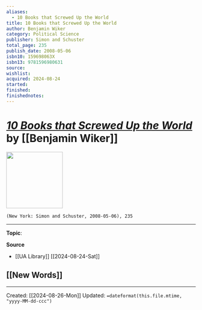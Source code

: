 ```yaml
---
aliases:
  - 10 Books that Screwed Up the World
title: 10 Books that Screwed Up the World
author: Benjamin Wiker
category: Political Science
publisher: Simon and Schuster
total_page: 235
publish_date: 2008-05-06
isbn10: 159698063X
isbn13: 9781596980631
source: 
wishlist: 
acquired: 2024-08-24
started: 
finished: 
finishednotes:
---
```

# *[10 Books that Screwed Up the World]()* by [[Benjamin Wiker]]

<img src="http://books.google.com/books/content?id=tMBSCdFao7MC&printsec=frontcover&img=1&zoom=1&edge=curl&source=gbs_api" width=150>

`(New York: Simon and Schuster, 2008-05-06), 235`



--- 
**Topic**: 

**Source**
- [[UA Library]] [[2024-08-24-Sat]]
 
**[[New Words]]**
- 

---
Created: [[2024-08-26-Mon]]
Updated: `=dateformat(this.file.mtime, "yyyy-MM-dd-ccc")`